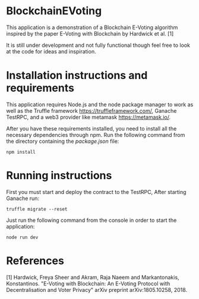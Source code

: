 BlockchainEVoting
=================
This application is a demonstration of a Blockchain E-Voting algorithm inspired by the paper E-Voting with Blockchain by Hardwick et al. [1]

It is still under development and not fully functional though feel free to look at the code for ideas and inspiration.

Installation instructions and requirements
==========================================
This application requires Node.js and the node package manager to work as well as the Truffle framework https://truffleframework.com/, Ganache TestRPC, and a web3 provider like metamask https://metamask.io/.
  
After you have these requirements installed, you need to install all the necessary dependencies through npm. Run the following command from the directory containing the _package.json_ file:

	npm install

Running instructions
====================
First you must start and deploy the contract to the TestRPC, After starting Ganache run:

	truffle migrate --reset

Just run the following command from the console in order to start the application:

	node run dev

References
=========================
[1] Hardwick, Freya Sheer and Akram, Raja Naeem and Markantonakis, Konstantinos. "E-Voting with Blockchain: An E-Voting Protocol with Decentralisation and Voter Privacy" arXiv preprint arXiv:1805.10258, 2018.

